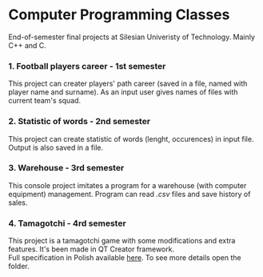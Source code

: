 # Computer Programming Classes
 End-of-semester final projects at Silesian Univeristy of Technology. Mainly C++ and C.

### 1. Football players career - 1st semester  
This project can creater players' path career (saved in a file, named with player name and surname). As an input user gives names of files with current team's squad.
   
### 2. Statistic of words - 2nd semester
This project can create statistic of words (lenght, occurences) in input file. Output is also saved in a file.

### 3. Warehouse - 3rd semester
This console project imitates a program for a warehouse (with computer equipment) management. Program can read _.csv_ files and save history of sales.

### 4. Tamagotchi - 4rd semester
This project is a tamagotchi game with some modifications and extra features. It's been made in QT Creator framework.  
Full specification in Polish available [here](https://github.com/michal3pol/Computer-Programming-Classes/blob/main/sem4_tamagotchi/Pelna_Dokumentacja_Tamagotchi_PL.pdf).
To see more details open the folder.
